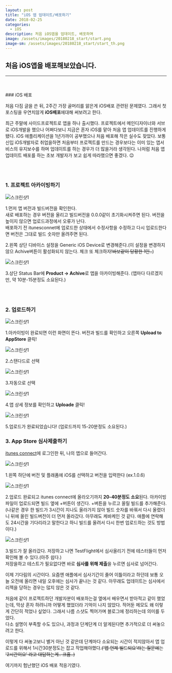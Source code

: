 ```yaml
---
layout: post
title: "iOS 앱 업데이트/배포하기"
date: 2018-02-25
categories:
  - iOS
description: 처음 iOS앱을 업데이트, 배포하며
image: /assets/images/20180218_start/start.png
image-sm: /assets/images/20180218_start/start_th.png
---
```



## 처음 iOS앱을 배포해보았습니다.
---

<br />
<br />
### iOS 배포

처음 다짐 글을 쓴 뒤, 2주간 가장 골머리를 앓은게 iOS배포 관련된 문제였다. 그래서 첫 포스팅을 우연치않게 **iOS배포**에대해 써보려고 한다.

최근 주말에 사이드프로젝트로 앱을 하나 출시했다. 프로젝트에서 메인디자이너와 서브로 iOS개발을 했으나 어쩌다보니 지금은 혼자 iOS를 맡아 처음 앱 업데이트를 진행하게 됐다. iOS 애플리케이션을 1년가까이 공부했으나 처음 배포해 작은 실수도 잦았다. 보통 신입 iOS개발자로 취업을하면 처음부터 프로젝트를 만드는 경우보다는 이미 있는 앱서비스의 유지보수를 하며 업데이트를 하는 경우가 더 많을거라 생각된다. 나처럼 처음 앱 업데이트 배포를 하는 초보 개발자가 보고 쉽게 따라했으면 좋겠다. 😉




<br />
<br />


### 1. 프로젝트 아카이빙하기


![스크린샷1](/assets/images/20180225_udateApp/1.png)


1.먼저 앱 버전과 빌드버전을 확인한다.   
새로 배포하는 경우 버전을 올리고 빌드버전을 0.0.0같이 초기화시켜주면 된다.
버전을 높이지 않으면 업로드과정에서 오류가 난다.  
배포하기 전 itunesconnet에 업로드한 상태에서 수정사항을 수정하고 다시 업로드한다면 버전은 그대로 빌드 숫자만 올려주면 된다.


2.왼쪽 상단 디바이스 설정을 Generic iOS Device로 변경해준다.(이 설정을 변경하지 않으 Achive버튼이 활성화되지 않는다. 체크 또 체크하자!~~바보같이 당황한 1인..~~)  

![스크린샷1](/assets/images/20180225_udateApp/2.png)

3.상단 Status Bar에 **Product → Achive**로 앱을 아카이빙해준다. (앱마다 다르겠지만, 약 10분-15분정도 소요된다.)



<br />
<br />


### 2. 업로드하기


![스크린샷1](/assets/images/20180225_udateApp/3.png)

1.아카이빙이 완료되면 이런 화면이 뜬다. 버전과 빌드를 확인하고 오른쪽 **Upload to AppStore** 클릭!

![스크린샷1](/assets/images/20180225_udateApp/4.png)

2.스탠다드로 선택

![스크린샷1](/assets/images/20180225_udateApp/5.png)

3.자동으로 선택

![스크린샷1](/assets/images/20180225_udateApp/6.png)

4.앱 상세 정보를 확인하고 **Uploade** 클릭!

![스크린샷1](/assets/images/20180225_udateApp/8.png)

5.업로드가 완료되었습니다! (업로드까지 15-20분정도 소요된다.)




### 3. App Store 심사제출하기  

[itunes connect](https://itunesconnect.apple.com/)에 로그인한 뒤, 나의 앱으로 들어간다.


![스크린샷1](/assets/images/20180225_udateApp/9.png)

1.왼쪽 하단에 버전 및 플래폼에 iOS를 선택하고 버전을 입력한다 (ex.1.0.6)

![스크린샷1](/assets/images/20180225_udateApp/10.png)

2.업로드 완료되고 itunes connect에 올라오기까지 **20-40분정도 소요**된다. 아카이빙파일이 업로드되면 빌드 옆에 +버튼이 생긴다. +버튼을 누르고 올릴 빌드를 추가해준다.  
(나같은 경우 한 빌드가 3시간이 지나도 올라가지 않아 빌드 숫자를 바꿔서 다시 올렸더니 뒤에 올린 빌드버전이 더 먼저 올라갔다. 아무래도 케바케인 것 같다. 애플에 연락해도 24시간을 기다리라고 말한다고 하니 빌드를 올려서 다시 한번 업로드하는 것도 방법이다.)

![스크린샷1](/assets/images/20180225_udateApp/11.png)

3.빌드가 잘 올라갔다. 저장하고 나면 TestFlight에서 심사올리기 전에 테스터들이 먼저 확인해 볼 수 있다.(아주 쉽다.)  
저장을하고 테스트가 필요없다면 바로 **심사를 위해 제출**을 누르면 심사로 넘어간다.


이제 기다림의 시간이다. 요즘엔 애플에서 심사기간이 줄어 이틀이라고 하던데 보통 오늘 오전에 올리면 내일 오후에는 심사가 끝나는 것 같다. 아무래도 업데이트는 심사에서 리젝을 당하는 경우는 많지 않은 것 같다.  


처음에 같이 프로젝트하던 개발자분이 배포하는걸 옆에서 배우면서 받아적고 같이 했었는데, 막상 혼자 하려니까 어떻게 했었더라 기억이 나지 않았다. 적어둔 메모도 왜 이렇게 간단히 적었나 싶었다. 그래서 나름 스샷도 찍어가며 블로그에 정리하는데 의미를 두었다.  
다소 설명이 부족할 수도 있으나, 과정과 단계단계 더 알게된다면 추가적으로 더 써놓으려고 한다.  

이렇게 다 써놓고보니 별거 아닌 것 같은데 단계마다 소요되는 시간이 적지않아서 앱 업로드를 위해서 1시간30분정도는 잡고 작업해야했다.~~('앱 언제 빌드되요'라는 질문에는 '2시간이요' 라고 대답하는게.. 크흠..)~~

여기까지 험난했던 iOS 배포 적응기였다.
